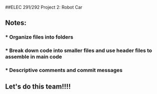 ##ELEC 291/292 Project 2: Robot Car 

## Notes: 
###   * Organize files into folders
###   * Break down code into smaller files and use header files to assemble in main code 
###   * Descriptive comments and commit messages

## Let's do this team!!!!
